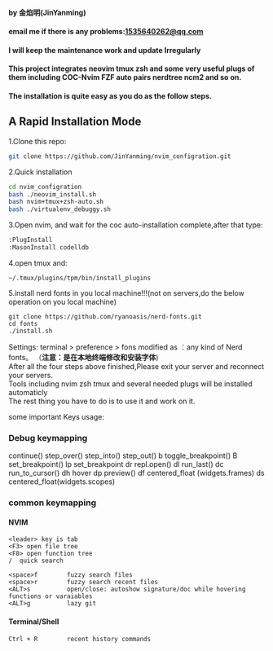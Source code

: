 #### by 金焰明(JinYanming)
#### email me if there is any problems:1535640262@qq.com
#### I will keep the maintenance work and update Irregularly
#### This project integrates neovim tmux zsh and some very useful plugs of them including COC-Nvim FZF auto pairs nerdtree ncm2 and so on.
#### The installation is quite easy as you do as the follow steps.
## A Rapid Installation Mode

1.Clone this repo:
```sh
git clone https://github.com/JinYanming/nvim_configration.git
```


2.Quick installation
```sh
cd nvim_configration
bash ./neovim_install.sh
bash nvim+tmux+zsh-auto.sh
bash ./virtualenv_debuggy.sh
```

3.Open nvim, and wait for the coc auto-installation complete,after that type:
```sh
:PlugInstall
:MasonInstall codelldb
```
4.open tmux and:
```
~/.tmux/plugins/tpm/bin/install_plugins
```

5.install nerd fonts in you local machine!!!(not on servers,do the below operation on you local machine)
```
git clone https://github.com/ryanoasis/nerd-fonts.git
cd fonts
./install.sh
```
Settings: terminal > preference > fons modified as  ：any kind of Nerd fonts。
（**注意：是在本地终端修改和安装字体**)  
After all the four steps above finished,Please exit your server and reconnect your servers.  
Tools including nvim zsh tmux and several needed plugs will be installed automaticly  
The rest thing you have to do is to use it and work on it.  


some important Keys usage:

### Debug keymapping
<F5>        continue()
<F10>       step_over()
<F11>       step_into()
<F12>       step_out()
<Leader>b   toggle_breakpoint()
<Leader>B   set_breakpoint()
<Leader>lp  set_breakpoint
<Leader>dr  repl.open()
<Leader>dl  run_last()
<Leader>dc  run_to_cursor()
<Leader>dh  hover
<Leader>dp  preview()
<Leader>df  centered_float (widgets.frames)
<Leader>ds  centered_float(widgets.scopes)

### common keymapping

#### NVIM
```
<leader> key is tab
<F3> open file tree
<F8> open function tree
/  quick search

<space>f        fuzzy search files
<space>r        fuzzy search recent files
<ALT>s          open/close: autoshow signature/doc while hovering functions or varaiables
<ALT>g          lazy git
```
#### Terminal/Shell
```
Ctrl + R        recent history commands
```








